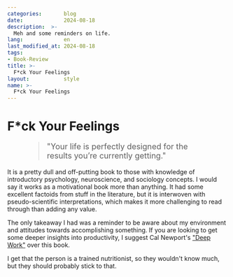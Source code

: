 ```yaml
---
categories:       blog
date:             2024-08-18
description:  >-
  Meh and some reminders on life.
lang:             en
last_modified_at: 2024-08-18
tags:
- Book-Review
title: >-
  F*ck Your Feelings
layout:           style
name: >-
  F*ck Your Feelings
---
```


# F*ck Your Feelings

<figure class="container-lg" style="padding: 0;">
    <blockquote class="blockquote" style="font-size: 18px;">
    <p>"Your life is perfectly designed for the results you’re currently getting."</p>
    </blockquote>
</figure>

It is a pretty dull and off-putting book to those with knowledge of introductory psychology, neuroscience, and sociology concepts. I would say it works as a motivational book more than anything. It had some excellent factoids from stuff in the literature, but it is interwoven with pseudo-scientific interpretations, which makes it more challenging to read through than adding any value. 

The only takeaway I had was a reminder to be aware about my environment and attitudes towards accomplishing something. If you are looking to get some deeper insights into productivity, I suggest Cal Newport's ["Deep Work"](https://blog.yougao.dev/work/deep-work/) over this book.

I get that the person is a trained nutritionist, so they wouldn't know much, but they should probably stick to that.